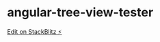 # angular-tree-view-tester

[Edit on StackBlitz ⚡️](https://stackblitz.com/edit/angular-tree-view-tester)